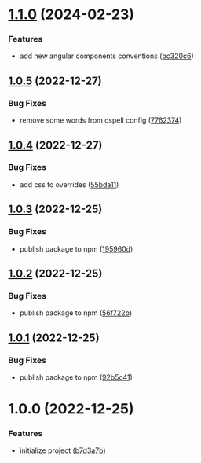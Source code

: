 # [1.1.0](https://github.com/js-omar/prettier-config/compare/v1.0.5...v1.1.0) (2024-02-23)

### Features

- add new angular components conventions ([bc320c6](https://github.com/js-omar/prettier-config/commit/bc320c60c1dda671f5a9d5ba4ff53202a422b418))

## [1.0.5](https://github.com/js-omar/prettier-config/compare/v1.0.4...v1.0.5) (2022-12-27)

### Bug Fixes

- remove some words from cspell config ([7762374](https://github.com/js-omar/prettier-config/commit/7762374f2b9dc2b1116e7eec3ba9e9d5b1cee068))

## [1.0.4](https://github.com/js-omar/prettier-config/compare/v1.0.3...v1.0.4) (2022-12-27)

### Bug Fixes

- add css to overrides ([55bda11](https://github.com/js-omar/prettier-config/commit/55bda1157338e8793cadebf18b7fbc8fc085ba63))

## [1.0.3](https://github.com/js-omar/prettier-config/compare/v1.0.2...v1.0.3) (2022-12-25)

### Bug Fixes

- publish package to npm ([195960d](https://github.com/js-omar/prettier-config/commit/195960d99532fe790fcd34a2d7f52615ddcf5e5f))

## [1.0.2](https://github.com/js-omar/prettier-config/compare/v1.0.1...v1.0.2) (2022-12-25)

### Bug Fixes

- publish package to npm ([56f722b](https://github.com/js-omar/prettier-config/commit/56f722bc329337a9b212cc3ace774d4d11d0e0b2))

## [1.0.1](https://github.com/js-omar/prettier-config/compare/v1.0.0...v1.0.1) (2022-12-25)

### Bug Fixes

- publish package to npm ([92b5c41](https://github.com/js-omar/prettier-config/commit/92b5c41316dcba8bb927b3b9ff40c5b7bb9a5664))

# 1.0.0 (2022-12-25)

### Features

- initialize project ([b7d3a7b](https://github.com/js-omar/prettier-config/commit/b7d3a7bb7f8f0079aa08aaf191e10c8b6704a933))

